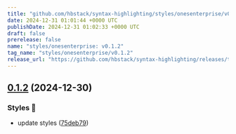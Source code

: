 ```yaml
---
title: "github.com/hbstack/syntax-highlighting/styles/onesenterprise/v0.1.2"
date: 2024-12-31 01:01:44 +0000 UTC
publishDate: 2024-12-31 01:02:33 +0000 UTC
draft: false
prerelease: false
name: "styles/onesenterprise: v0.1.2"
tag_name: "styles/onesenterprise/v0.1.2"
release_url: "https://github.com/hbstack/syntax-highlighting/releases/tag/styles/onesenterprise/v0.1.2"
---
```


## [0.1.2](https://github.com/hbstack/syntax-highlighting/compare/styles/onesenterprise/v0.1.1...styles/onesenterprise/v0.1.2) (2024-12-30)


### Styles 🎨

* update styles ([75deb79](https://github.com/hbstack/syntax-highlighting/commit/75deb79773c00a91668118f44e1ffcf018513cd9))
